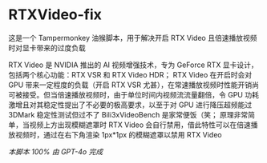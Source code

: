 # RTXVideo-fix
这是一个 Tampermonkey 油猴脚本，用于解决开启 RTX Video 且倍速播放视频时对显卡带来的过度负载

RTX Video 是 NVIDIA 推出的 AI 视频增强技术，专为 GeForce RTX 显卡设计，包括两个核心功能：RTX VSR 和 RTX Video HDR；
RTX Video 在开启时会对 GPU 带来一定程度的负载（开启 RTX VSR 尤甚），在常速播放视频时性能开销尚可被接受。但当倍速播放视频时，由于单位时间内视频流流量翻倍，令 GPU 功耗激增且对其稳定性提出了不必要的极高要求，以至于对 GPU 进行降压超频能过 3DMark 稳定性测试但过不了 Bili3xVideoBench 是家常便饭（笑；
原理非常简单，当视频上方出现模糊遮罩时 RTX Video 会自行禁用，借此特性可以在倍速播放视频时，通过在右下角渲染 1px*1px 的模糊遮罩以禁用 RTX Video

*本脚本 100% 由 GPT-4o 完成*
